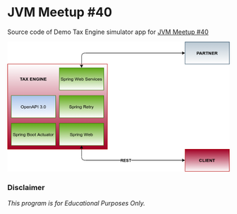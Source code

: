# JVM Meetup #40

Source code of Demo Tax Engine simulator app for [JVM Meetup #40](https://www.eventbrite.com/e/jvm-meetup-40-tech-talk-with-online-pajak-tickets-128961540439)

![App Diagram](./app-diagram.png)

### Disclaimer

*This program is for Educational Purposes Only.*

